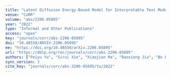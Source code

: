 ```yaml
---
title: "Latent Diffusion Energy-Based Model for Interpretable Text Modeling."
venue: "CoRR"
volume: "abs/2206.05895"
year: "2022"
type: "Informal and Other Publications"
access: "open"
key: "journals/corr/abs-2206-05895"
doi: "10.48550/ARXIV.2206.05895"
ee: "https://doi.org/10.48550/arXiv.2206.05895"
url: "https://dblp.org/rec/journals/corr/abs-2206-05895"
authors: ["Peiyu Yu", "Sirui Xie", "Xiaojian Ma", "Baoxiong Jia", "Bo Pang", "Ruiqi Gao", "Yixin Zhu", "Song-Chun Zhu", "Ying Nian Wu"]
sync_version: 3
cite_key: "journals/corr/abs-2206-05895/Yu/2022"
---
```

